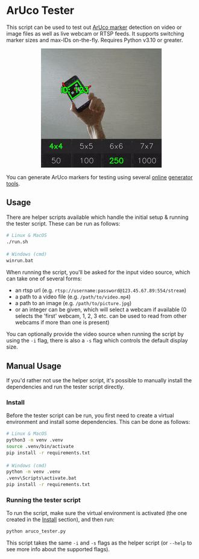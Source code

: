 # ArUco Tester

This script can be used to test out [ArUco marker](https://docs.opencv.org/4.x/d5/dae/tutorial_aruco_detection.html) detection on video or image files as well as live webcam or RTSP feeds. It supports switching marker sizes and max-IDs on-the-fly. Requires Python v3.10 or greater.

<p align="center">
  <img src=".readme_assets/demo_anim.gif">
</p>

You can generate ArUco markers for testing using several [online](https://chev.me/arucogen/) [generator](https://aruco-gen.netlify.app/) [tools](https://fodi.github.io/arucosheetgen/).

## Usage

There are helper scripts available which handle the initial setup & running the tester script. These can be run as follows:

```bash
# Linux & MacOS
./run.sh

# Windows (cmd)
winrun.bat
```

When running the script, you'll be asked for the input video source, which can take one of several forms:

- an rtsp url (e.g. `rtsp://username:password@123.45.67.89:554/stream`)
- a path to a video file (e.g. `/path/to/video.mp4`)
- a path to an image (e.g. `/path/to/picture.jpg`)
- or an integer can be given, which will select a webcam if available (0 selects the 'first' webcam, 1, 2, 3 etc. can be used to read from other webcams if more than one is present)

You can optionally provide the video source when running the script by using the `-i` flag, there is also a `-s` flag which controls the default display size.

## Manual Usage

If you'd rather not use the helper script, it's possible to manually install the dependencies and run the tester script directly.

### Install

Before the tester script can be run, you first need to create a virtual environment and install some dependencies. This can be done as follows:

```bash
# Linux & MacOS
python3 -m venv .venv
source .venv/bin/activate
pip install -r requirements.txt

# Windows (cmd)
python -m venv .venv
.venv\Scripts\activate.bat
pip install -r requirements.txt
```

### Running the tester script

To run the script, make sure the virtual environment is activated (the one created in the [Install](https://github.com/pacefactory/aruco_tester?tab=readme-ov-file#install) section), and then run:

```bash
python aruco_tester.py
```

This script takes the same `-i` and `-s` flags as the helper script (or `--help` to see more info about the supported flags).

